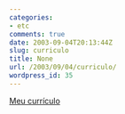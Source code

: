 ```yaml
---
categories:
- etc
comments: true
date: 2003-09-04T20:13:44Z
slug: curriculo
title: None
url: /2003/09/04/curriculo/
wordpress_id: 35
---
```


[Meu currículo](http://buscatextual.cnpq.br/buscatextual/visualizacv.jsp?id=K4773795D8)
